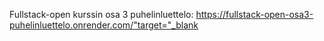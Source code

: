 Fullstack-open kurssin osa 3 puhelinluettelo: https://fullstack-open-osa3-puhelinluettelo.onrender.com/"target="_blank
